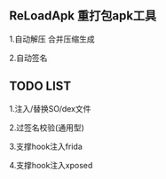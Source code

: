 ## ReLoadApk 重打包apk工具

1.自动解压 合并压缩生成

2.自动签名 

## TODO LIST

1.注入/替换SO/dex文件

2.过签名校验(通用型)

3.支撑hook注入frida

4.支撑hook注入xposed

